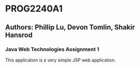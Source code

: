 # PROG2240A1

## Authors: Phillip Lu, Devon Tomlin, Shakir Hansrod

### Java Web Technologies Assignment 1

This application is a very simple JSP web application. 
